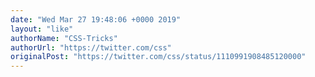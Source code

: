 ```yaml
---
date: "Wed Mar 27 19:48:06 +0000 2019"
layout: "like"
authorName: "CSS-Tricks"
authorUrl: "https://twitter.com/css"
originalPost: "https://twitter.com/css/status/1110991908485120000"
---
```

